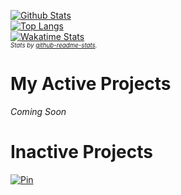 [![Github Stats](https://github-readme-stats.vercel.app/api?username=itzTheMeow&show_icons=true&theme=slateorange&count_private=true&include_all_commits=true)](https://github-readme-stats.vercel.app/api?username=itzTheMeow&show_icons=true&theme=slateorange&count_private=true&include_all_commits=true)<br>
[![Top Langs](https://github-readme-stats.vercel.app/api/top-langs/?username=itzTheMeow&layout=compact&theme=slateorange)](https://github-readme-stats.vercel.app/api/top-langs/?username=itzTheMeow&layout=compact&theme=slateorange)<br>
[![Wakatime Stats](https://github-readme-stats.vercel.app/api/wakatime?username=itzTheMeow&theme=slateorange)](https://wakatime.com/@itzTheMeow)<br>
_<sup><sup>Stats by [github-readme-stats](https://github.com/anuraghazra/github-readme-stats).</sup></sup>_

# My Active Projects
*Coming Soon*

# Inactive Projects
[![Pin](https://github-readme-stats.vercel.app/api/pin/?username=itzTheMeow&repo=translator)](https://github.com/itzTheMeow/translator)

<!--
  Template: 
  [![Pin](https://github-readme-stats.vercel.app/api/pin/?username=itzTheMeow&repo=)](https://github.com/itzTheMeow/)
-->
